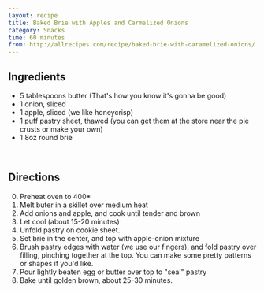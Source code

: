 ```yaml
---
layout: recipe
title: Baked Brie with Apples and Carmelized Onions
category: Snacks
time: 60 minutes
from: http://allrecipes.com/recipe/baked-brie-with-caramelized-onions/
---
```


Ingredients
-----------

* 5 tablespoons butter (That's how you know it's gonna be good)
* 1 onion, sliced
* 1 apple, sliced (we like honeycrisp)
* 1 puff pastry sheet, thawed (you can get them at the store near the pie crusts or make your own)
* 1 8oz round brie
<br/>

Directions
----------
0. Preheat oven to 400*
1. Melt buter in a skillet over medium heat
2. Add onions and apple, and cook until tender and brown
3. Let cool (about 15-20 minutes)
4. Unfold pastry on cookie sheet.
5. Set brie in the center, and top with apple-onion mixture
6. Brush pastry edges with water (we use our fingers), and fold pastry over filling, pinching together at the top. You can make some pretty patterns or shapes if you'd like.
7. Pour lightly beaten egg or butter over top to "seal" pastry
8. Bake until golden brown, about 25-30 minutes.
